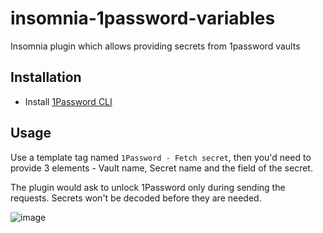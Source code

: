 # insomnia-1password-variables
Insomnia plugin which allows providing secrets from 1password vaults


## Installation

* Install [1Password CLI](https://developer.1password.com/docs/cli/get-started/)


## Usage

Use a template tag named `1Password - Fetch secret`, then you'd need to provide 3 elements - Vault name, Secret name and the field of the secret.

The plugin would ask to unlock 1Password only during sending the requests. Secrets won't be decoded before they are needed.

![image](https://user-images.githubusercontent.com/1754812/232144502-6484d489-f96c-4d50-a439-4fba0bfb9945.png)



